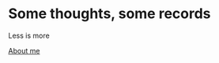 # Some thoughts, some records
Less is more

[About me](https://github.com/AkiraNAVI/AkiraNAVI.github.io/blob/master/About.md)
